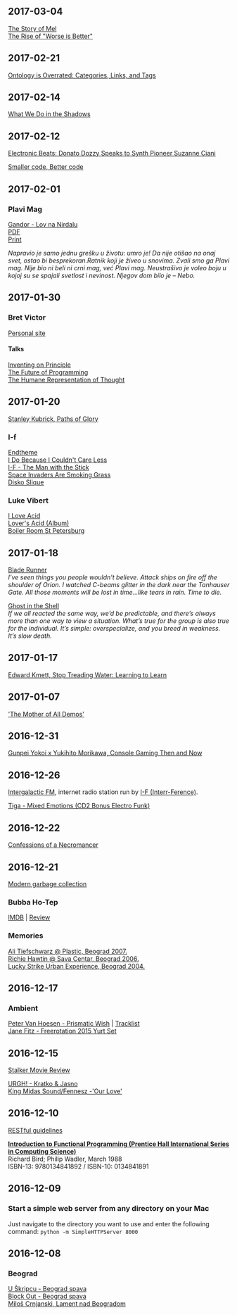 ## 2017-03-04 ##

[The Story of Mel](http://www.catb.org/jargon/html/story-of-mel.html)  
[The Rise of "Worse is Better"](https://www.jwz.org/doc/worse-is-better.html)

## 2017-02-21 ##

[Ontology is Overrated: Categories, Links, and Tags](http://www.shirky.com/writings/ontology_overrated.html)

## 2017-02-14 ##

[What We Do in the Shadows](http://www.imdb.com/title/tt3416742/?ref_=fn_al_tt_1)

## 2017-02-12 ##

[Electronic Beats: Donato Dozzy Speaks to Synth Pioneer Suzanne Ciani](http://www.electronicbeats.net/donato-dozzy-speaks-to-synth-pioneer-suzanne-ciani/)

[Smaller code, Better code](http://www.sacrideo.us/smaller-code-better-code/)

## 2017-02-01 ##

### Plavi Mag ###

[Gandor - Lov na Nirdalu](https://www.youtube.com/watch?v=wuNtaIkCE9g)  
[PDF](http://www.kosmoplovci.net/releases/Bozidar%20Mandic%20-%20Plavi%20mag,%20neoficijalno%20digitalizovano%20reizdanje,%20jun%202010.pdf)  
[Print](http://www.delfi.rs/knjige/49416_plavi_mag_knjiga_delfi_knjizare.html)

_Napravio je samo jednu grešku u životu: umro je! Da nije otišao na onaj svet, ostao bi besprekoran.Ratnik koji je živeo u snovima. Zvali smo ga Plavi mag. Nije bio ni beli ni crni mag, već Plavi mag. Neustrašivo je voleo boju u kojoj su se spajali svetlost i nevinost. Njegov dom bilo je – Nebo._

## 2017-01-30 ##

### Bret Victor ###

[Personal site](http://worrydream.com/)

#### Talks ####

[Inventing on Principle](https://www.youtube.com/watch?v=PUv66718DII)  
[The Future of Programming](https://www.youtube.com/watch?v=8pTEmbeENF4)  
[The Humane Representation of Thought](https://www.youtube.com/watch?v=agOdP2Bmieg)

## 2017-01-20 ##

[Stanley Kubrick, Paths of Glory](http://m.imdb.com/title/tt0050825/)

### I-f ###

[Endtheme](https://www.youtube.com/watch?v=V7OUSK7YtTg)  
[I Do Because I Couldn't Care Less ](https://www.youtube.com/watch?v=WYKjolWTGcI)  
[I-F - The Man with the Stick](https://www.youtube.com/watch?v=0A9FBvb7TmA)  
[Space Invaders Are Smoking Grass](https://www.youtube.com/watch?v=9SkfUpXlhSU)  
[Disko Slique](https://www.youtube.com/watch?v=KDlnnfL_CEQ)

### Luke Vibert ###

[I Love Acid](https://www.youtube.com/watch?v=cmoFNya6P4Q)  
[Lover's Acid (Album)](https://www.youtube.com/watch?v=J2SWpRi7Mks)  
[Boiler Room St Petersburg](https://www.youtube.com/watch?v=_Bk43oibIek)

## 2017-01-18 ##

[Blade Runner](http://m.imdb.com/title/tt0083658/?ref_=fn_al_tt_1)  
_I've seen things you people wouldn't believe. Attack ships on fire off the shoulder of Orion. I watched C-beams glitter in the dark near the Tanhauser Gate. All those moments will be lost in time...like tears in rain. Time to die._

[Ghost in the Shell](http://www.imdb.com/title/tt0113568/?ref_=fn_al_tt_2)  
_If we all reacted the same way, we’d be predictable, and there’s always more than one way to view a situation. What’s true for the group is also true for the individual. It’s simple: overspecialize, and you breed in weakness. It’s slow death._

## 2017-01-17 ##
	
[Edward Kmett, Stop Treading Water: Learning to Learn](https://yow.eventer.com/yow-2014-1222/stop-treading-water-learning-to-learn-by-edward-kmett-1750)


## 2017-01-07 ##

['The Mother of All Demos'](https://m.youtube.com/watch?v=yJDv-zdhzMY)

## 2016-12-31 ##

[Gunpei Yokoi x Yukihito Morikawa, Console Gaming Then and Now](http://shmuplations.com/yokoi)

## 2016-12-26 ##

[Intergalactic FM](https://intergalacticfm.com), internet radio station run by [I-F (Interr-Ference)](https://www.discogs.com/artist/1460-I-f).

[Tiga - Mixed Emotions (CD2 Bonus Electro Funk)](https://soundcloud.com/tiga/mixed-emotions-bonus-electro-funk)

## 2016-12-22 ##

[Confessions of a Necromancer](http://hintjens.com/blog:125)

## 2016-12-21 ##

[Modern garbage collection](https://medium.com/@octskyward/modern-garbage-collection-911ef4f8bd8e#.d1oj109go)

### Bubba Ho-Tep ###

[IMDB](http://www.imdb.com/title/tt0281686) | 
[Review](http://classic-horror.com/reviews/bubba_ho_tep_2002)

### Memories ###

[Ali Tiefschwarz @ Plastic, Beograd 2007.](https://www.youtube.com/watch?v=pHgYGCAl8Vg&list=PL1BF736AD73B249CC)  
[Richie Hawtin @ Sava Centar, Beograd 2006.](https://www.youtube.com/watch?v=RTcS9KpfPQs)  
[Lucky Strike Urban Experience, Beograd 2004.](https://www.youtube.com/watch?v=cxsFFTnShl8)

## 2016-12-17 ##

### Ambient ###

[Peter Van Hoesen - Prismatic Wish](https://soundcloud.com/petervanhoesen/peter-van-hoesen-prismatic-wish-an-ambient-mix) |
[Tracklist](http://www.mixesdb.com/db/index.php?curid=409583)  
[Jane Fitz - Freerotation 2015 Yurt Set](https://soundcloud.com/janefitz/jane-fitz-freerotation-2015-yurt-setmp3)

## 2016-12-15 ##

[Stalker Movie Review](http://staticmass.net/world/stalker-movie-1979-review/)  

[URGH! - Kratko & Jasno](https://www.youtube.com/watch?v=2eGrWx3VNJ8)  
[King Midas Sound/Fennesz -'Our Love'](https://www.youtube.com/watch?v=wJW-w8vxbrk)

## 2016-12-10 ##

[RESTful guidelines](https://dzone.com/articles/5-easy-to-spot-tells-that-your-rest-api-is-not-res) 

[**Introduction to Functional Programming (Prentice Hall International Series in Computing Science)**](https://usi-pl.github.io/lc/sp-2015/doc/Bird_Wadler.%20Introduction%20to%20Functional%20Programming.1ed.pdf)  
Richard Bird; Philip Wadler, March 1988  
ISBN-13: 9780134841892 / ISBN-10: 0134841891

## 2016-12-09 ##

### Start a simple web server from any directory on your Mac ###

Just navigate to the directory you want to use and enter the following command: `python -m SimpleHTTPServer 8000`

## 2016-12-08 ##

### Beograd ###

[U Škripcu - Beograd spava](https://www.youtube.com/watch?v=tfZNvpWtiI4)  
[Block Out - Beograd spava](https://www.youtube.com/watch?v=dbd5VibkDlA)  
[Miloš Crnjanski, Lament nad Beogradom](https://sites.google.com/site/projectgoethe/Home/milos-crnjanski/lament-nad-beogradom)  
